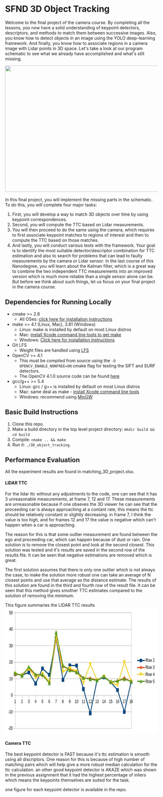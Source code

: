# SFND 3D Object Tracking

Welcome to the final project of the camera course. By completing all the lessons, you now have a solid understanding of keypoint detectors, descriptors, and methods to match them between successive images. Also, you know how to detect objects in an image using the YOLO deep-learning framework. And finally, you know how to associate regions in a camera image with Lidar points in 3D space. Let's take a look at our program schematic to see what we already have accomplished and what's still missing.

<img src="images/course_code_structure.png" width="779" height="414" />

In this final project, you will implement the missing parts in the schematic. To do this, you will complete four major tasks: 
1. First, you will develop a way to match 3D objects over time by using keypoint correspondences. 
2. Second, you will compute the TTC based on Lidar measurements. 
3. You will then proceed to do the same using the camera, which requires to first associate keypoint matches to regions of interest and then to compute the TTC based on those matches. 
4. And lastly, you will conduct various tests with the framework. Your goal is to identify the most suitable detector/descriptor combination for TTC estimation and also to search for problems that can lead to faulty measurements by the camera or Lidar sensor. In the last course of this Nanodegree, you will learn about the Kalman filter, which is a great way to combine the two independent TTC measurements into an improved version which is much more reliable than a single sensor alone can be. But before we think about such things, let us focus on your final project in the camera course. 

## Dependencies for Running Locally
* cmake >= 2.8
  * All OSes: [click here for installation instructions](https://cmake.org/install/)
* make >= 4.1 (Linux, Mac), 3.81 (Windows)
  * Linux: make is installed by default on most Linux distros
  * Mac: [install Xcode command line tools to get make](https://developer.apple.com/xcode/features/)
  * Windows: [Click here for installation instructions](http://gnuwin32.sourceforge.net/packages/make.htm)
* Git LFS
  * Weight files are handled using [LFS](https://git-lfs.github.com/)
* OpenCV >= 4.1
  * This must be compiled from source using the `-D OPENCV_ENABLE_NONFREE=ON` cmake flag for testing the SIFT and SURF detectors.
  * The OpenCV 4.1.0 source code can be found [here](https://github.com/opencv/opencv/tree/4.1.0)
* gcc/g++ >= 5.4
  * Linux: gcc / g++ is installed by default on most Linux distros
  * Mac: same deal as make - [install Xcode command line tools](https://developer.apple.com/xcode/features/)
  * Windows: recommend using [MinGW](http://www.mingw.org/)

## Basic Build Instructions

1. Clone this repo.
2. Make a build directory in the top level project directory: `mkdir build && cd build`
3. Compile: `cmake .. && make`
4. Run it: `./3D_object_tracking`.

## Performance Evaluation

All the experiment results are found in matching_3D_project.xlsx.

#### LIDAR TTC
For the lidar ttc without any adjustments to the code, one can see that it has 3 unreasonable measurements,
at frame 7, 12 and 17. These measurements are unreasonable 
because if one obseves the 3D viewer he can see that the proceeding car is always approaching at a contant rate, 
this means the ttc should be relatively constant or slightly decreasing.
in frame 7, I think the value is too high, 
and for frames 12 and 17 the value is negative which can't happen when a car is approaching.

The reason for this is that some outlier measurement are found between the ego
and proceeding car, which can happen because of dust or rain. 
One solution is to remove the closest point and look at the second closest. This solution was tested 
and it's results are saved in the second row of the results file. 
It can be seen that negative estimations are removed which is great.

The first solution assumes that there is only one outlier which is not always the case, 
to make the solution more robust one can take an average of N closest points and 
use that average as the distance estimate. The results of this solution are found in the third and fourth row of the result file.
It can be seen that this method gives smother TTC estimates compared to the solution of removing the minimum.

This figure summaries the LIDAR TTC results
<img src="LIDAR.jpg" width="779" height="414" /> 

#### Camera TTC

The best keypoint detector is FAST because it's ttc estimation is smooth using all discriptors.
One reason for this is because of high number of matching pairs which will help give 
a more robust median calculation for the ttc calculation.
an other good keypoint detector is AKAZE which was shown in the previous assignment that 
it had the highest percentage of inliers which means the keypoints themselves are suited for the task.

one figure for each keypoint detector is available in the repo. 

    
